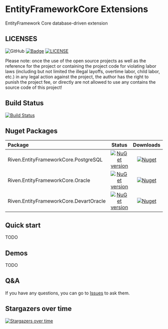 # EntityFrameworkCore Extensions
EntityFramework Core database-driven extension


## LICENSES
![GitHub](https://img.shields.io/github/license/rivenfx/EntityFrameworkCore?color=brightgreen)
[![Badge](https://img.shields.io/badge/link-996.icu-%23FF4D5B.svg?style=flat-square)](https://996.icu/#/zh_CN)
[![LICENSE](https://img.shields.io/badge/license-Anti%20996-blue.svg?style=flat-square)](https://github.com/996icu/996.ICU/blob/master/LICENSE)

Please note: once the use of the open source projects as well as the reference for the project or containing the project code for violating labor laws (including but not limited the illegal layoffs, overtime labor, child labor, etc.) in any legal action against the project, the author has the right to punish the project fee, or directly are not allowed to use any contains the source code of this project!

## Build Status
[![Build Status](https://dev.azure.com/rivenfx/RivenFx/_apis/build/status/rivenfx.EntityFrameworkCore?branchName=master)](https://dev.azure.com/rivenfx/RivenFx/_build/latest?definitionId=7&branchName=master)


## Nuget Packages

|Package|Status|Downloads|
|:------|:-----:|:-----:|
|Riven.EntityFrameworkCore.PostgreSQL|[![NuGet version](https://img.shields.io/nuget/v/Riven.EntityFrameworkCore.PostgreSQL?color=brightgreen)](https://www.nuget.org/packages/Riven.EntityFrameworkCore.PostgreSQL/)|[![Nuget](https://img.shields.io/nuget/dt/Riven.EntityFrameworkCore.PostgreSQL?color=brightgreen)](https://www.nuget.org/packages/Riven.EntityFrameworkCore.PostgreSQL/)|
|Riven.EntityFrameworkCore.Oracle|[![NuGet version](https://img.shields.io/nuget/v/Riven.EntityFrameworkCore.Oracle?color=brightgreen)](https://www.nuget.org/packages/Riven.EntityFrameworkCore.Oracle/)|[![Nuget](https://img.shields.io/nuget/dt/Riven.EntityFrameworkCore.Oracle?color=brightgreen)](https://www.nuget.org/packages/Riven.EntityFrameworkCore.Oracle/)|
|Riven.EntityFrameworkCore.DevartOracle|[![NuGet version](https://img.shields.io/nuget/v/Riven.EntityFrameworkCore.DevartOracle?color=brightgreen)](https://www.nuget.org/packages/Riven.EntityFrameworkCore.DevartOracle/)|[![Nuget](https://img.shields.io/nuget/dt/Riven.EntityFrameworkCore.DevartOracle?color=brightgreen)](https://www.nuget.org/packages/Riven.EntityFrameworkCore.DevartOracle/)|


## Quick start
TODO


## Demos
TODO

## Q&A
If you have any questions, you can go to  [Issues](https://github.com/rivenfx/EntityFrameworkCore/issues)  to ask them.

## Stargazers over time

[![Stargazers over time](https://starchart.cc/rivenfx/EntityFrameworkCore.svg)](https://starchart.cc/rivenfx/EntityFrameworkCore)